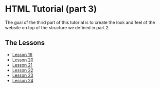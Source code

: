 # HTML Tutorial (part 3)

The goal of the third part of this tutorial is to create the look and feel of
the website on top of the structure we defined in part 2.

## The Lessons

* [Lesson 19](https://github.com/sasadangelo/html-hero/tree/master/part-3/lesson-19)
* [Lesson 20](https://github.com/sasadangelo/html-hero/tree/master/part-3/lesson-20)
* [Lesson 21](https://github.com/sasadangelo/html-hero/tree/master/part-3/lesson-21)
* [Lesson 22](https://github.com/sasadangelo/html-hero/tree/master/part-3/lesson-22)
* [Lesson 23](https://github.com/sasadangelo/html-hero/tree/master/part-3/lesson-23)
* [Lesson 24](https://github.com/sasadangelo/html-hero/tree/master/part-3/lesson-24)
